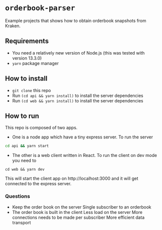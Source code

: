 # `orderbook-parser`

Example projects that shows how to obtain orderbook snapshots from Kraken.

## Requirements

- You need a relatively new version of Node.js (this was tested with version 13.3.0)
- `yarn` package manager

## How to install

- `git clone` this repo
- Run `(cd api && yarn install)` to install the server dependencies
- Run `(cd web && yarn install)` to install the server dependencies

## How to run

This repo is composed of two apps.

- One is a node app which have a tiny express server. To run the server

```bash
cd api && yarn start
```

- The other is a web client written in React. To run the client on dev mode you need to

```
cd web && yarn dev
```

This will start the client app on http://localhost:3000 and it will get connected to the express server.

### Questions

- Keep the order book on the server
  Single subscriber to an orderbook
- The order book is built in the client
  Less load on the server
  More connections needs to be made per subscriber
  More efficient data transport
